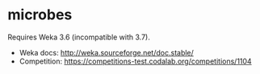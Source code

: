 # microbes

Requires Weka 3.6 (incompatible with 3.7).

* Weka docs: http://weka.sourceforge.net/doc.stable/
* Competition: https://competitions-test.codalab.org/competitions/1104
